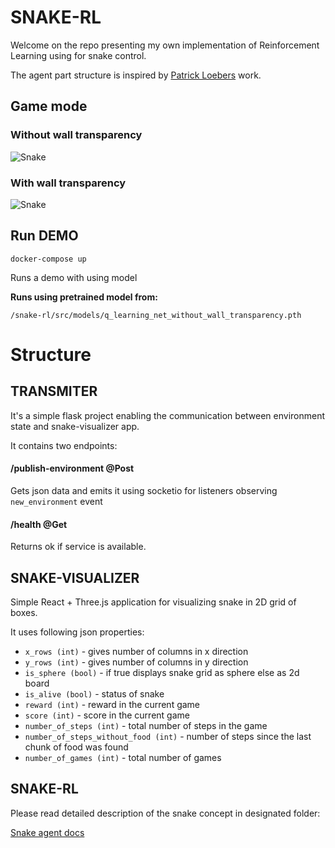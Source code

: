 # SNAKE-RL

Welcome on the repo presenting my own implementation of Reinforcement Learning using for snake control.

The agent part structure is inspired by <a href='https://github.com/patrickloeber/snake-ai-pytorch'>Patrick Loebers</a> work.

## Game mode
### Without wall transparency
![Snake](./snake-rl/docs/snake-without.gif)

### With wall transparency
![Snake](./snake-rl/docs/snake-with.gif)

## Run DEMO

`docker-compose up`

Runs a demo with using model

**Runs using pretrained model from:**

`/snake-rl/src/models/q_learning_net_without_wall_transparency.pth`

# Structure
## TRANSMITER

It's a simple flask project enabling the communication between environment state and snake-visualizer app.

It contains two endpoints:

#### /publish-environment @Post
Gets json data and emits it using socketio for listeners observing `new_environment` event

#### /health @Get
Returns ok if service is available.

## SNAKE-VISUALIZER
Simple React + Three.js application for visualizing snake in 2D grid of boxes.

It uses following json properties:
* `x_rows (int)` - gives number of columns in x direction
* `y_rows (int)` - gives number of columns in y direction
* `is_sphere (bool)` - if true displays snake grid as sphere else as 2d board
* `is_alive (bool)` - status of snake
* `reward (int)` - reward in the current game
* `score (int)` - score in the current game
* `number_of_steps (int)` - total number of steps in the game
* `number_of_steps_without_food (int)` - number of steps since the last chunk of food was found
* `number_of_games (int)` - total number of games


## SNAKE-RL 
Please read detailed description of the snake concept in designated folder:

[Snake agent docs](./snake-rl/README.md)

